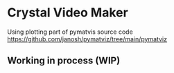 # Crystal Video Maker

Using plotting part of pymatvis source code
https://github.com/janosh/pymatviz/tree/main/pymatviz

## Working in process (WIP)
